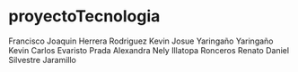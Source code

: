 # proyectoTecnologia 
Francisco Joaquin Herrera Rodriguez
Kevin Josue Yaringaño Yaringaño
Kevin Carlos Evaristo Prada
Alexandra Nely Illatopa Ronceros
Renato Daniel Silvestre Jaramillo